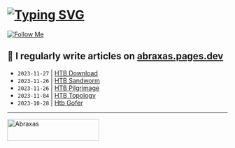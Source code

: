 # [![Typing SVG](https://readme-typing-svg.herokuapp.com?font=Fira+Code&size=30&duration=4000&pause=1000&width=520&lines=Hi+there%2C+I+am+Abraxas+%F0%9F%91%8B)](https://git.io/typing-svg)

[![Follow Me](https://img.shields.io/github/followers/AbraXa5?label=Follow&style=social)](https://github.com/AbraXa5)

<!--
Here are some ideas to get you started:

- 🔭 I’m currently working on ...
- 🌱 I’m currently learning ...
- 👯 I’m looking to collaborate on ...
- 🤔 I’m looking for help with ...
- 💬 Ask me about ...
- 📫 How to reach me: ...
- 😄 Pronouns: ...
- ⚡ Fun fact: ...
-->

## 📝 I regularly write articles on [abraxas.pages.dev](https://abraxas.pages.dev/)

<!-- BLOG-POST-LIST:START -->
- `2023-11-27` | [HTB Download](https://6ee7b0d2.abraxas.pages.dev/blog/htb-download/)  
- `2023-11-26` | [HTB Sandworm](https://6ee7b0d2.abraxas.pages.dev/blog/htb-sandworm/)  
- `2023-11-26` | [HTB Pilgrimage](https://6ee7b0d2.abraxas.pages.dev/blog/htb-pilgrimage/)  
- `2023-11-04` | [HTB Topology](https://6ee7b0d2.abraxas.pages.dev/blog/htb-topology/)  
- `2023-10-28` | [Htb Gofer](https://6ee7b0d2.abraxas.pages.dev/blog/htb-gofer/)  

<!-- BLOG-POST-LIST:END -->

---

<p><a href="https://www.buymeacoffee.com/abr4xa5"> <img align="left" src="https://cdn.buymeacoffee.com/buttons/v2/default-yellow.png" height="50" width="210" alt="Abraxas" /></a></p><br><br
